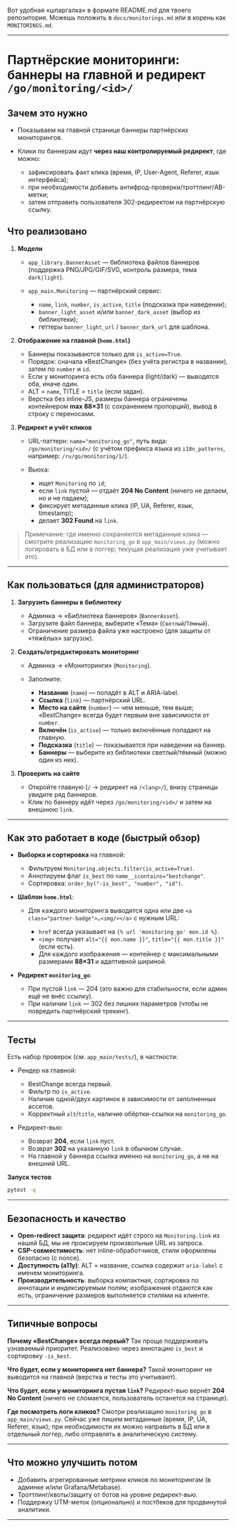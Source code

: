 Вот удобная «шпаргалка» в формате README.md для твоего репозитория. Можешь положить в `docs/monitorings.md` или в корень как `MONITORINGS.md`.

---

# Партнёрские мониторинги: баннеры на главной и редирект `/go/monitoring/<id>/`

## Зачем это нужно

* Показываем на главной странице баннеры партнёрских мониторингов.
* Клики по баннерам идут **через наш контролируемый редирект**, где можно:

  * зафиксировать факт клика (время, IP, User-Agent, Referer, язык интерфейса);
  * при необходимости добавить антифрод-проверки/троттлинг/AB-метки;
  * затем отправить пользователя 302-редиректом на партнёрскую ссылку.

## Что реализовано

1. **Модели**

   * `app_library.BannerAsset` — библиотека файлов баннеров (поддержка PNG/JPG/GIF/SVG, контроль размера, тема `dark|light`).
   * `app_main.Monitoring` — партнёрский сервис:

     * `name`, `link`, `number`, `is_active`, `title` (подсказка при наведении);
     * `banner_light_asset` и/или `banner_dark_asset` (выбор из библиотеки);
     * геттеры `banner_light_url` / `banner_dark_url` для шаблона.

2. **Отображение на главной (`home.html`)**

   * Баннеры показываются только для `is_active=True`.
   * Порядок: сначала «BestChange» (без учёта регистра в названии), затем по `number` и `id`.
   * Если у мониторинга есть оба баннера (light/dark) — выводятся оба, иначе один.
   * ALT = `name`, TITLE = `title` (если задан).
   * Верстка без inline-JS, размеры баннера ограничены контейнером **max 88×31** (с сохранением пропорций), вывод в строку с переносами.

3. **Редирект и учёт кликов**

   * URL-паттерн: `name="monitoring_go"`, путь вида:
     `/go/monitoring/<id>/` (с учётом префикса языка из `i18n_patterns`, например: `/ru/go/monitoring/1/`).
   * Вьюха:

     * ищет `Monitoring` по `id`;
     * если `link` пустой — отдаёт **204 No Content** (ничего не делаем, но и не падаем);
     * фиксирует метаданные клика (IP, UA, Referer, язык, timestamp);
     * делает **302 Found** на `link`.

> Примечание: где именно сохраняются метаданные клика — смотрите реализацию `monitoring_go` в `app_main/views.py` (можно логировать в БД или в логгер; текущая реализация уже учитывает это).

---

## Как пользоваться (для администраторов)

1. **Загрузить баннеры в библиотеку**

   * Админка → «Библиотека баннеров» (`BannerAsset`).
   * Загрузите файл баннера, выберите «Тема» (`Светлый`/`Тёмный`).
   * Ограничение размера файла уже настроено (для защиты от «тяжёлых» загрузок).

2. **Создать/отредактировать мониторинг**

   * Админка → «Мониторинги» (`Monitoring`).
   * Заполните:

     * **Название** (`name`) — попадёт в ALT и ARIA-label.
     * **Ссылка** (`link`) — партнёрский URL.
     * **Место на сайте** (`number`) — чем меньше, тем выше; «BestChange» всегда будет первым вне зависимости от `number`.
     * **Включён** (`is_active`) — только включённые попадают на главную.
     * **Подсказка** (`title`) — показывается при наведении на баннер.
     * **Баннеры** — выберите из библиотеки светлый/тёмный (можно один из них).

3. **Проверить на сайте**

   * Откройте главную (`/` → редирект на `/<lang>/`), внизу страницы увидите ряд баннеров.
   * Клик по баннеру идёт через `/go/monitoring/<id>/` и затем на внешнюю `link`.

---

## Как это работает в коде (быстрый обзор)

* **Выборка и сортировка** на главной:

  * Фильтруем `Monitoring.objects.filter(is_active=True)`.
  * Аннотируем флаг `is_best` по `name__icontains="bestchange"`.
  * Сортировка: `order_by("-is_best", "number", "id")`.
* **Шаблон `home.html`**:

  * Для каждого мониторинга выводится одна или две `<a class="partner-badge">…<img/></a>` с нужным URL:

    * `href` всегда указывает на `{% url 'monitoring_go' mon.id %}`.
    * `<img>` получает `alt="{{ mon.name }}"`, `title="{{ mon.title }}"` (если есть).
    * Для каждого изображения — контейнер с максимальными размерами **88×31** и адаптивной шириной.
* **Редирект `monitoring_go`**:

  * При пустой `link` — 204 (это важно для стабильности, если админ ещё не внёс ссылку).
  * При наличии `link` — 302 без лишних параметров (чтобы не повредить партнёрский трекинг).

---

## Тесты

Есть набор проверок (см. `app_main/tests/`), в частности:

* Рендер на главной:

  * BestChange всегда первый.
  * Фильтр по `is_active`.
  * Наличие одной/двух картинок в зависимости от заполненных ассетов.
  * Корректный `alt`/`title`, наличие обёртки-ссылки на `monitoring_go`.

* Редирект-вью:

  * Возврат **204**, если `link` пуст.
  * Возврат **302** на указанную `link` в обычном случае.
  * На главной у баннера ссылка именно на `monitoring_go`, а не на внешний URL.

**Запуск тестов**

```bash
pytest -q
```

---

## Безопасность и качество

* **Open-redirect защита**: редирект идёт строго на `Monitoring.link` из нашей БД, мы не проксируем произвольные URL из запроса.
* **CSP-совместимость**: нет inline-обработчиков, стили оформлены безопасно (с nonce).
* **Доступность (a11y)**: ALT = название, ссылка содержит `aria-label` с именем мониторинга.
* **Производительность**: выборка компактная, сортировка по аннотации и индексируемым полям; изображения отдаются как есть, ограничение размеров выполняется стилями на клиенте.

---

## Типичные вопросы

**Почему «BestChange» всегда первый?**
Так проще поддерживать узнаваемый приоритет. Реализовано через аннотацию `is_best` и сортировку `-is_best`.

**Что будет, если у мониторинга нет баннера?**
Такой мониторинг не выводится на главной (верстка и тесты это учитывают).

**Что будет, если у мониторинга пустая `link`?**
Редирект-вью вернёт **204 No Content** (ничего не сломается, пользователь останется на странице).

**Где посмотреть логи кликов?**
Смотри реализацию `monitoring_go` в `app_main/views.py`. Сейчас уже пишем метаданные (время, IP, UA, Referer, язык); при необходимости их можно направить в БД или в отдельный логгер, либо отправлять в аналитическую систему.

---

## Что можно улучшить потом

* Добавить агрегированные метрики кликов по мониторингам (в админке и/или Grafana/Metabase).
* Троттлинг/квоты/защиту от ботов на уровне редирект-вью.
* Поддержку UTM-меток (опционально) и постбеков для продвинутой аналитики.

---
